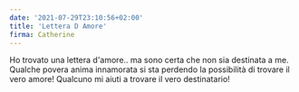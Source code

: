 ```yaml
---
date: '2021-07-29T23:10:56+02:00'
title: 'Lettera D Amore'
firma: Catherine
---
```


Ho trovato una lettera d'amore.. ma sono certa che non sia destinata a me. Qualche povera anima innamorata si sta perdendo la possibilità di trovare il vero amore! Qualcuno mi aiuti a trovare il vero destinatario!
